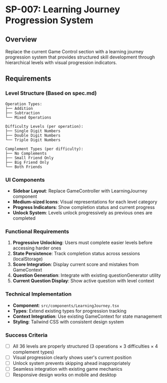 # SP-007: Learning Journey Progression System

## Overview
Replace the current Game Control section with a learning journey progression system that provides structured skill development through hierarchical levels with visual progression indicators.

## Requirements

### Level Structure (Based on spec.md)
```
Operation Types:
├── Addition
├── Subtraction  
└── Mixed Operations

Difficulty Levels (per operation):
├── Single Digit Numbers
├── Double Digit Numbers
└── Triple Digit Numbers

Complement Types (per difficulty):
├── No Complements
├── Small Friend Only
├── Big Friend Only
└── Both Friends
```

### UI Components
- **Sidebar Layout**: Replace GameController with LearningJourney component
- **Medium-sized Icons**: Visual representations for each level category
- **Progress Indicators**: Show completion status and current progress
- **Unlock System**: Levels unlock progressively as previous ones are completed

### Functional Requirements
1. **Progressive Unlocking**: Users must complete easier levels before accessing harder ones
2. **State Persistence**: Track completion status across sessions (localStorage)
3. **Score Integration**: Display current score and mistakes from GameContext
4. **Question Generation**: Integrate with existing questionGenerator utility
5. **Current Question Display**: Show active question with level context

### Technical Implementation
- **Component**: `src/components/LearningJourney.tsx`
- **Types**: Extend existing types for progression tracking
- **Context Integration**: Use existing GameContext for state management
- **Styling**: Tailwind CSS with consistent design system

### Success Criteria
- [ ] All 36 levels are properly structured (3 operations × 3 difficulties × 4 complement types)
- [ ] Visual progression clearly shows user's current position
- [ ] Unlock system prevents skipping ahead inappropriately
- [ ] Seamless integration with existing game mechanics
- [ ] Responsive design works on mobile and desktop